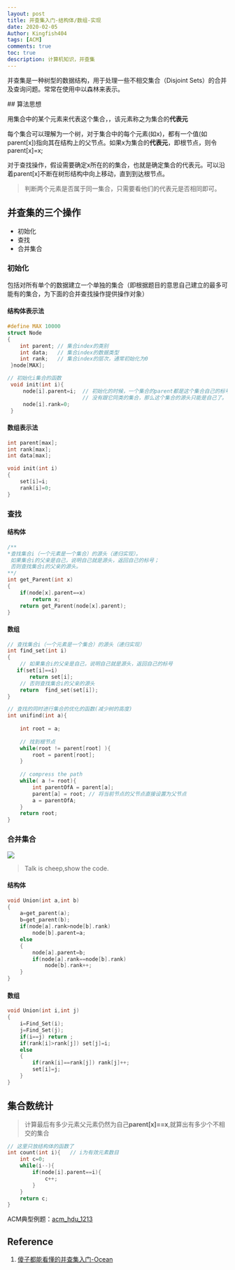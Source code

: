 ```yaml
---
layout: post
title: 并查集入门-结构体/数组-实现
date: 2020-02-05
Author: Kingfish404
tags: [ACM]
comments: true
toc: true
description: 计算机知识，并查集
---
```


并查集是一种树型的数据结构，用于处理一些不相交集合（Disjoint Sets）的合并及查询问题。常常在使用中以森林来表示。
<!-- more -->## 算法思想

用集合中的某个元素来代表这个集合，，该元素称之为集合的**代表元**

每个集合可以理解为一个树，对于集合中的每个元素(如x)，都有一个值(如parent[x])指向其在结构上的父节点。如果x为集合的**代表元**，即根节点，则令parent[x]=x;

对于查找操作，假设需要确定x所在的的集合，也就是确定集合的代表元。可以沿着parent[x]不断在树形结构中向上移动，直到到达根节点。

>判断两个元素是否属于同一集合，只需要看他们的代表元是否相同即可。

## 并查集的三个操作
* 初始化
* 查找
* 合并集合

### 初始化
包括对所有单个的数据建立一个单独的集合（即根据题目的意思自己建立的最多可能有的集合，为下面的合并查找操作提供操作对象）

#### 结构体表示法

```c++
#define MAX 10000
struct Node
{
    int parent; // 集合index的类别
    int data;   // 集合index的数据类型
    int rank;   // 集合index的层次，通常初始化为0
 }node[MAX];

// 初始化i集合的函数
 void init(int i){
     node[i].parent=i;  // 初始化的时候，一个集合的parent都是这个集合自己的标号。
                        // 没有跟它同类的集合，那么这个集合的源头只能是自己了。
     node[i].rank=0;
 }
```

#### 数组表示法
```c++
int parent[max];
int rank[max];
int data[max];

void init(int i)
{
    set[i]=i;
    rank[i]=0;
}
```

### 查找
#### 结构体

```c++
/**
*查找集合i（一个元素是一个集合）的源头（递归实现）。
 如果集合i的父亲是自己，说明自己就是源头，返回自己的标号；
 否则查找集合i的父亲的源头。
**/
int get_Parent(int x)
{
    if(node[x].parent==x)
        return x;
    return get_Parent(node[x].parent);
}
```

#### 数组

```c++
// 查找集合i（一个元素是一个集合）的源头（递归实现）
int find_set(int i)
{ 
    // 如果集合i的父亲是自己，说明自己就是源头，返回自己的标号
   if(set[i]==i)
       return set[i];
    // 否则查找集合i的父亲的源头
    return  find_set(set[i]);        
}
```

```c++
// 查找的同时进行集合的优化的函数(减少树的高度)
int unifind(int a){
    
    int root = a;
    
    // 找到根节点
    while(root != parent[root] ){
        root = parent[root];
    }
    
    // compress the path
    while( a != root){
        int parentOfA = parent[a];
        parent[a] = root; // 将当前节点的父节点直接设置为父节点
        a = parentOfA;
    }
    return root;
}
```

### 合并集合

![](https://i.loli.net/2020/02/05/wm3arpbl8VfJCSD.png)

>Talk is cheep,show the code.
#### 结构体

```c++
void Union(int a,int b)
{
    a=get_parent(a);
    b=get_parent(b);
    if(node[a].rank>node[b].rank)
        node[b].parent=a;
    else
    {    
        node[a].parent=b;
        if(node[a].rank==node[b].rank)
            node[b].rank++;
    }
}
```

#### 数组
```c++
void Union(int i,int j)
{
    i=Find_Set(i);
    j=Find_Set(j);
    if(i==j) return ;
    if(rank[i]>rank[j]) set[j]=i;
    else
    {
        if(rank[i]==rank[j]) rank[j]++;   
        set[i]=j;
    }
}
```

## 集合数统计

>计算最后有多少元素父元素仍然为自己**parent[x]==x**,就算出有多少个不相交的集合

```c++
// 这里只放结构体的函数了
int count(int i){   // i为有效元素数目
    int c=0;
    while(i--){
        if(node[i].parent==i){
            c++;
        }
    }
    return c;
}
```

ACM典型例题：[acm_hdu_1213](http://acm.hdu.edu.cn/showproblem.php?pid=1213)

## Reference
1. [傻子都能看懂的并查集入门-Ocean
](https://segmentfault.com/a/1190000004023326)